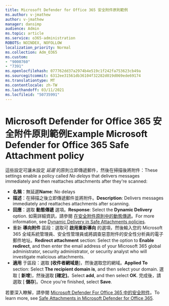 ```yaml
---
title: Microsoft Defender for Office 365 安全附件原則範例
ms.author: v-jmathew
author: v-jmathew
manager: dansimp
audience: Admin
ms.topic: article
ms.service: o365-administration
ROBOTS: NOINDEX, NOFOLLOW
localization_priority: Normal
ms.collection: Adm_O365
ms.custom:
- "9000760"
- "7391"
ms.openlocfilehash: 077762dd37a2974b4e519c1f242fa753623cb49a
ms.sourcegitcommit: 6312ee31561db36104f32282d019d069ede69174
ms.translationtype: MT
ms.contentlocale: zh-TW
ms.lasthandoff: 03/11/2021
ms.locfileid: "50735991"
---
```

# <a name="example-microsoft-defender-for-office-365-safe-attachment-policy"></a><span data-ttu-id="d5d8e-102">Microsoft Defender for Office 365 安全附件原則範例</span><span class="sxs-lookup"><span data-stu-id="d5d8e-102">Example Microsoft Defender for Office 365 Safe Attachment policy</span></span>

<span data-ttu-id="d5d8e-103">這些設定可讓未設定 *延遲* 的原則立即傳遞郵件，然後在掃描後將附件：</span><span class="sxs-lookup"><span data-stu-id="d5d8e-103">These settings enable a policy called *No delays* that delivers messages immediately and then reattaches attachments after they're scanned:</span></span>

- <span data-ttu-id="d5d8e-104">**名稱**：無延遲</span><span class="sxs-lookup"><span data-stu-id="d5d8e-104">**Name**: No delays</span></span>
- <span data-ttu-id="d5d8e-105">**描述**：在掃描之後立即傳遞郵件並將附件。</span><span class="sxs-lookup"><span data-stu-id="d5d8e-105">**Description**: Delivers messages immediately and reattaches attachments after scanning.</span></span>
- <span data-ttu-id="d5d8e-106">**回應**：選取 **動態傳遞** 選項。</span><span class="sxs-lookup"><span data-stu-id="d5d8e-106">**Response**: Select the **Dynamic Delivery** option.</span></span> <span data-ttu-id="d5d8e-107">如需詳細資訊，請參閱 [在安全附件原則中的動態傳遞](https://go.microsoft.com/fwlink/?linkid=2092328)。</span><span class="sxs-lookup"><span data-stu-id="d5d8e-107">For more information, see [Dynamic Delivery in Safe Attachments policies](https://go.microsoft.com/fwlink/?linkid=2092328).</span></span>
- <span data-ttu-id="d5d8e-108">重新 **導向附件** 區段：選取可 **啟用重新導向** 的選項，然後輸入您的 Microsoft 365 全域系統管理員、安全性管理員或將調查惡意附件的安全性分析員的電子郵件地址。</span><span class="sxs-lookup"><span data-stu-id="d5d8e-108">**Redirect attachment** section: Select the option to **Enable redirect**, and then enter the email address of your Microsoft 365 global administrator, security administrator, or security analyst who will investigate malicious attachments.</span></span>
- <span data-ttu-id="d5d8e-109">**適用** 于區段：選取 **[收件者網域是**]，然後選取您的網域。</span><span class="sxs-lookup"><span data-stu-id="d5d8e-109">**Applied To** section: Select **The recipient domain is**, and then select your domain.</span></span> <span data-ttu-id="d5d8e-110">選取 [ **新增**]，然後選取 **[確定]**。</span><span class="sxs-lookup"><span data-stu-id="d5d8e-110">Select **add**, and then select **OK**.</span></span> <span data-ttu-id="d5d8e-111">完成後，請選取 [ **儲存**]。</span><span class="sxs-lookup"><span data-stu-id="d5d8e-111">Once you're finished, select **Save**.</span></span>

<span data-ttu-id="d5d8e-112">若要深入瞭解，請參閱 [Microsoft Defender For Office 365 中的安全附件](https://go.microsoft.com/fwlink/?linkid=2092213)。</span><span class="sxs-lookup"><span data-stu-id="d5d8e-112">To learn more, see [Safe Attachments in Microsoft Defender for Office 365](https://go.microsoft.com/fwlink/?linkid=2092213).</span></span>
